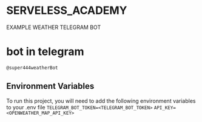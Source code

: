 # SERVELESS_ACADEMY
EXAMPLE WEATHER TELEGRAM BOT
# bot in telegram
`@super444weatherBot`
## Environment Variables
To run this project, you will need to add the following environment variables to your .env file
`TELEGRAM_BOT_TOKEN=<TELEGRAM_BOT_TOKEN>`
`API_KEY=<OPENWEATHER_MAP_API_KEY>`
